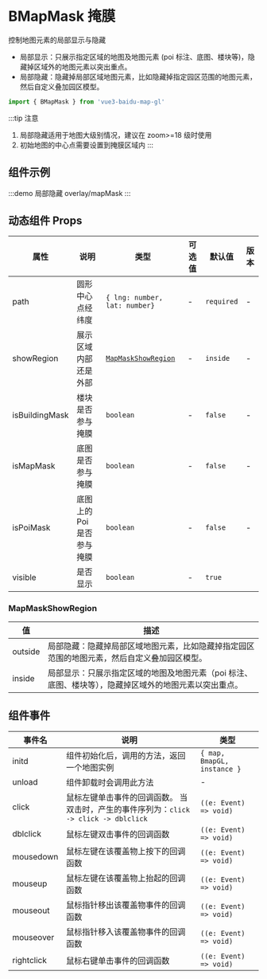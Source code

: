 # BMapMask 掩膜 <Badge type="tip" text="^2.1.0" />

控制地图元素的局部显示与隐藏

- 局部显示：只展示指定区域的地图及地图元素 (poi 标注、底图、楼块等)，隐藏掉区域外的地图元素以突出重点。
- 局部隐藏：隐藏掉局部区域地图元素，比如隐藏掉指定园区范围的地图元素，然后自定义叠加园区模型。

```ts
import { BMapMask } from 'vue3-baidu-map-gl'
```

:::tip 注意

1. 局部隐藏适用于地图大级别情况，建议在 zoom>=18 级时使用
2. 初始地图的中心点需要设置到掩膜区域内
   :::

## 组件示例

:::demo 局部隐藏
overlay/mapMask
:::

## 动态组件 Props

| 属性           | 说明                      | 类型                                      | 可选值 | 默认值     | 版本                               |
| -------------- | ------------------------- | ----------------------------------------- | ------ | ---------- | ---------------------------------- |
| path           | 圆形中心点经纬度          | `{ lng: number, lat: number}`             | -      | `required` | -                                  |
| showRegion     | 展示区域内部还是外部      | [`MapMaskShowRegion`](#mapmaskshowregion) | -      | `inside`   | -                                  |
| isBuildingMask | 楼块是否参与掩膜          | `boolean`                                 | -      | `false`    | -                                  |
| isMapMask      | 底图是否参与掩膜          | `boolean`                                 | -      | `false`    | -                                  |
| isPoiMask      | 底图上的 Poi 是否参与掩膜 | `boolean`                                 | -      | `false`    | -                                  |
| visible        | 是否显示                  | `boolean`                                 | -      | `true`     | <Badge type="tip" text="^2.2.0" /> |

### MapMaskShowRegion

| 值      | 描述                                                                                                   |
| ------- | ------------------------------------------------------------------------------------------------------ |
| outside | 局部隐藏：隐藏掉局部区域地图元素，比如隐藏掉指定园区范围的地图元素，然后自定义叠加园区模型。           |
| inside  | 局部显示：只展示指定区域的地图及地图元素（poi 标注、底图、楼块等），隐藏掉区域外的地图元素以突出重点。 |

## 组件事件

| 事件名     | 说明                                                                                  | 类型                        |
| ---------- | ------------------------------------------------------------------------------------- | --------------------------- |
| initd      | 组件初始化后，调用的方法，返回一个地图实例                                            | `{ map, BmapGL, instance }` |
| unload     | 组件卸载时会调用此方法                                                                | -                           |
| click      | 鼠标左键单击事件的回调函数。 当双击时，产生的事件序列为：`click -> click -> dblclick` | `((e: Event) => void) `     |
| dblclick   | 鼠标左键双击事件的回调函数                                                            | `((e: Event) => void) `     |
| mousedown  | 鼠标左键在该覆盖物上按下的回调函数                                                    | `((e: Event) => void) `     |
| mouseup    | 鼠标左键在该覆盖物上抬起的回调函数                                                    | `((e: Event) => void) `     |
| mouseout   | 鼠标指针移出该覆盖物事件的回调函数                                                    | `((e: Event) => void) `     |
| mouseover  | 鼠标指针移入该覆盖物事件的回调函数                                                    | `((e: Event) => void) `     |
| rightclick | 鼠标右键单击事件的回调函数                                                            | `((e: Event) => void)`      |
